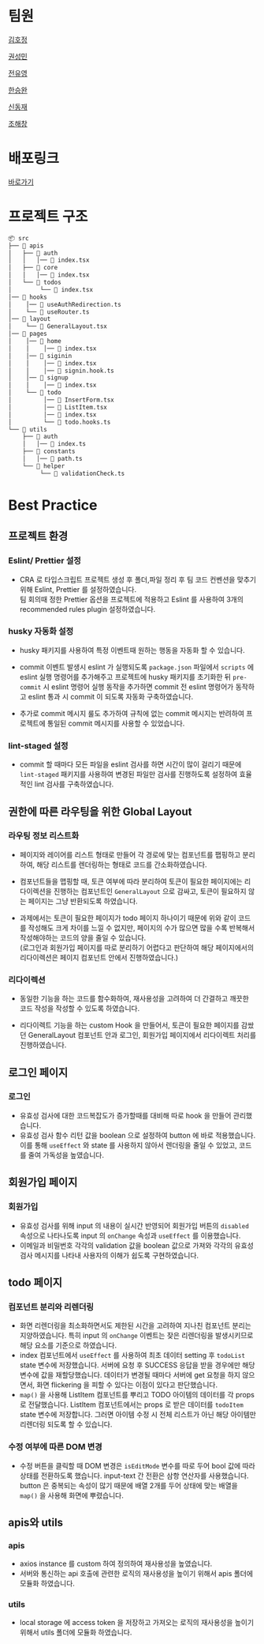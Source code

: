 # 팀원
[김호정](https://github.com/HJKim423)

[권성민](https://github.com/kwonja)

[전유영](https://github.com/PollyGotACracker)

[한승완](https://github.com/hanseungwan1)

[신동재](https://github.com/lIIIlIIIlIIIl)

[조해창](https://github.com/Funbucket)


# 배포링크
[바로가기](https://pre-onboarding-11th-1-2.vercel.app/)

# 프로젝트 구조
```bash
📦 src
├── 📂 apis
│   ├── 📂 auth
│   │   │── 📄 index.tsx
│   ├── 📂 core
│   │   │── 📄 index.tsx
│   └── 📂 todos
│        └── 📄 index.tsx
│── 📂 hooks
│    │── 📄 useAuthRedirection.ts
│    └── 📄 useRouter.ts
│── 📂 layout
│    └── 📄 GeneralLayout.tsx
│── 📂 pages
│    │── 📂 home
│    │    │── 📄 index.tsx  
│    │── 📂 siginin
│    │    │── 📄 index.tsx
│    │    │── 📄 signin.hook.ts
│    │── 📂 signup
│    │    │── 📄 index.tsx
│    └── 📂 todo
│         │── 📄 InsertForm.tsx
│         │── 📄 ListItem.tsx
│         │── 📄 index.tsx
│         └── 📄 todo.hooks.ts
└── 📂 utils
    ├── 📂 auth
    │   │── 📄 index.ts
    ├── 📂 constants
    │   │── 📄 path.ts
    └── 📂 helper
         └── 📄 validationCheck.ts
```

# Best Practice
## 프로젝트 환경
### Eslint/ Prettier 설정
- CRA 로 타입스크립트 프로젝트 생성 후 폴더,파일 정리 후 팀 코드 컨벤션을 맞추기 위해 Eslint, Prettier 를 설정하였습니다.  
팀 회의때 정한 Prettier 옵션을 프로젝트에 적용하고 Eslint 를 사용하여 3개의 recommended rules plugin 설정하였습니다.

### husky 자동화 설정
- husky 패키지를 사용하여 특정 이벤트때 원하는 행동을 자동화 할 수 있습니다.

- commit 이벤트 발생시 eslint 가 실행되도록 `package.json` 파일에서 `scripts` 에 eslint 실행 명령어를 추가해주고 프로젝트에 husky 패키지를 초기화한 뒤 `pre-commit` 시 eslint 명령어 실행 동작을 추가하면 commit 전 eslint 명령어가 동작하고 eslint 통과 시 commit 이 되도록 자동화 구축하였습니다.

- 추가로 commit 메시지 룰도 추가하여 규칙에 없는 commit 메시지는 반려하여 프로젝트에 통일된 commit 메시지를 사용할 수 있었습니다.

### lint-staged 설정
- commit 할 때마다 모든 파일을 eslint 검사를 하면 시간이 많이 걸리기 때문에 `lint-staged` 패키지를 사용하여 변경된 파일만 검사를 진행하도록 설정하여 효율적인 lint 검사를 구축하였습니다.



## 권한에 따른 라우팅을 위한 Global Layout
### 라우팅 정보 리스트화
- 페이지와 레이어를 리스트 형태로 만들어 각 경로에 맞는 컴포넌트를 팹핑하고 분리하여, 해당 리스트를 렌더링하는 형태로 코드를 간소화하였습니다.

- 컴포넌트들을 맵핑할 때, 토큰 여부에 따라 분리하여 토큰이 필요한 페이지에는 리다이렉션을 진행하는 컴포넌트인 `GeneralLayout` 으로 감싸고, 토큰이 필요하지 않는 페이지는 그냥 반환되도록 하였습니다.

- 과제에서는 토큰이 필요한 페이지가 todo 페이지 하나이기 때문에 위와 같이 코드를 작성해도 크게 차이를 느낄 수 없지만, 페이지의 수가 많으면 많을 수록 반복해서 작성해야하는 코드의 양을 줄일 수 있습니다.  
(로그인과 회원가입 페이지를 따로 분리하기 어렵다고 판단하여 해당 페이지에서의 리다이렉션은 페이지 컴포넌트 안에서 진행하였습니다.)

### 리다이렉션
- 동일한 기능을 하는 코드를 함수화하여, 재사용성을 고려하여 더 간결하고 깨끗한 코드 작성을 작성할 수 있도록 하였습니다.

- 리다이렉트 기능을 하는 custom Hook 을 만들어서, 토큰이 필요한 페이지를 감쌌던 GeneralLayout 컴포넌트 안과 로그인, 회원가입 페이지에서 리다이렉트 처리를 진행하였습니다.

## 로그인 페이지
### 로그인
- 유효성 검사에 대한 코드복잡도가 증가할때를 대비해 따로 hook 을 만들어 관리했습니다.
- 유효성 검사 함수 리턴 값을 boolean 으로 설정하여 button 에 바로 적용했습니다. 
이를 통해 `useEffect` 와 state 를 사용하지 않아서 렌더링을 줄일 수 있었고, 코드를 줄여 가독성을 높였습니다.

## 회원가입 페이지
### 회원가입
- 유효성 검사를 위해 input 의 내용이 실시간 반영되어 회원가입 버튼의 `disabled` 속성으로 나타나도록 input 의 `onChange` 속성과 `useEffect` 를 이용했습니다.
- 이메일과 비밀번호 각각의 validation 값을 boolean 값으로 가져와 각각의 유효성 검사 메시지를 나타내 사용자의 이해가 쉽도록 구현하였습니다.

## todo 페이지
### 컴포넌트 분리와 리렌더링
- 화면 리렌더링을 최소화하면서도 제한된 시간을 고려하여 지나친 컴포넌트 분리는 지양하였습니다. 특히 input 의 `onChange` 이벤트는 잦은 리렌더링을 발생시키므로 해당 요소를 기준으로 하였습니다.
- index 컴포넌트에서 `useEffect` 를 사용하여 최초 데이터 setting 후 `todoList` state 변수에 저장했습니다. 서버에 요청 후 SUCCESS 응답을 받을 경우에만 해당 변수에 값을 재할당했습니다. 
데이터가 변경될 때마다 서버에 get 요청을 하지 않으면서, 화면 flickering 을 피할 수 있다는 이점이 있다고 판단했습니다.
- `map()` 을 사용해 ListItem 컴포넌트를 뿌리고 TODO 아이템의 데이터를 각 props 로 전달했습니다. ListItem 컴포넌트에서는 props 로 받은 데이터를 `todoItem` state 변수에 저장합니다. 
그러면 아이템 수정 시 전체 리스트가 아닌 해당 아이템만 리렌더링 되도록 할 수 있습니다.

### 수정 여부에 따른 DOM 변경
- 수정 버튼을 클릭할 때 DOM 변경은 `isEditMode` 변수를 따로 두어 bool 값에 따라 상태를 전환하도록 했습니다. 
input-text 간 전환은 삼항 연산자를 사용했습니다. button 은 중복되는 속성이 많기 때문에 배열 2개를 두어 상태에 맞는 배열을 `map()` 을 사용해 화면에 뿌렸습니다.

## apis와 utils
### apis
- axios instance 를 custom 하여 정의하여 재사용성을 높였습니다.
- 서버와 통신하는 api 호출에 관련한 로직의 재사용성을 높이기 위해서 apis 폴더에 모듈화 하였습니다.

### utils
- local storage 에 access token 을 저장하고 가져오는 로직의 재사용성을 높이기 위해서 utils 폴더에 모듈화 하였습니다.
